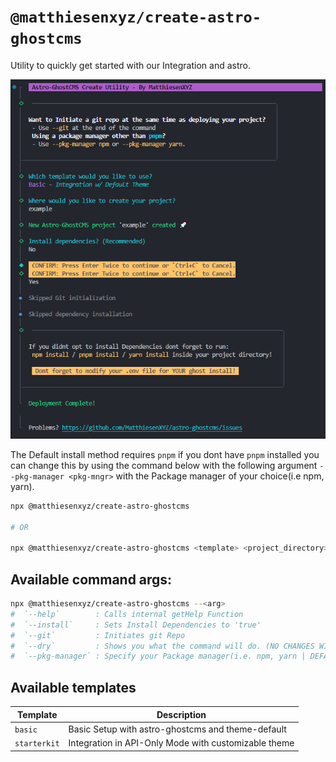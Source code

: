 # `@matthiesenxyz/create-astro-ghostcms`

Utility to quickly get started with our Integration and astro.

![Demo](./src/assets/create-astro-ghostcms.png)

The Default install method requires `pnpm` if you dont have `pnpm` installed you can change this by using the command below with the following argument `--pkg-manager <pkg-mngr>` with the Package manager of your choice(i.e npm, yarn). 

```sh
npx @matthiesenxyz/create-astro-ghostcms

# OR

npx @matthiesenxyz/create-astro-ghostcms <template> <project_directory>
```

## Available command args:

```sh
npx @matthiesenxyz/create-astro-ghostcms --<arg>
#  `--help`        : Calls internal getHelp Function
#  `--install`     : Sets Install Dependencies to 'true'
#  `--git`         : Initiates git Repo
#  `--dry`         : Shows you what the command will do. (NO CHANGES WILL BE MADE)
#  `--pkg-manager` : Specify your Package manager(i.e. npm, yarn | DEFAULT: pnpm)
```

## Available templates

|   Template   |   Description                                         |
| ------------ | ----------------------------------------------------- |
| `basic`      | Basic Setup with astro-ghostcms and theme-default     |
| `starterkit` | Integration in API-Only Mode with customizable theme  |
